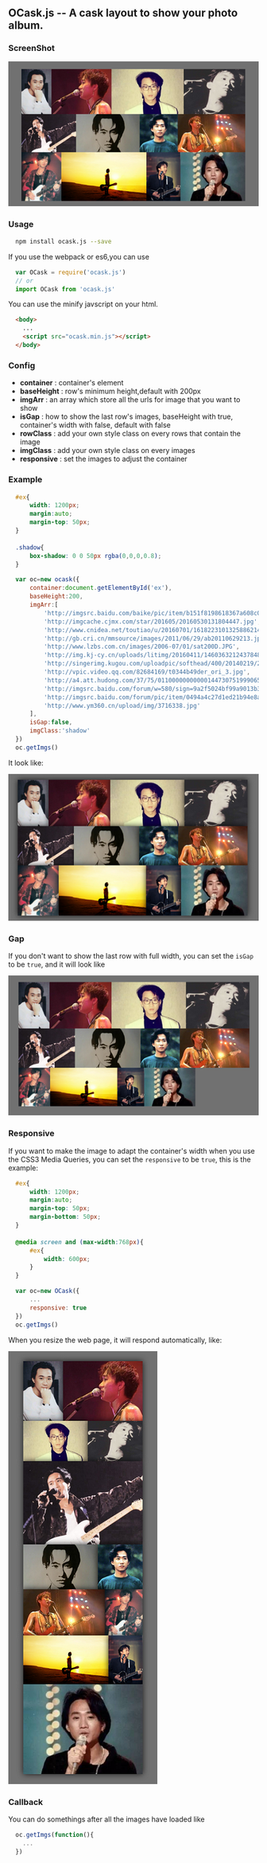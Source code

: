 ## OCask.js    -- A cask layout to show your photo album.
### ScreenShot
![default](https://github.com/wuzhouyang/OCask.js/blob/master/screenShot/default.png)
### Usage
``` bash
  npm install ocask.js --save
```
If you use the webpack or es6,you can use
``` javascript
  var OCask = require('ocask.js')
  // or
  import OCask from 'ocask.js'
```
You can use the minify javscript on your html.
``` html
  <body>
    ...
    <script src="ocask.min.js"></script>
  </body>
```
### Config
* **container** : container's element  
* **baseHeight** : row's minimum height,default with 200px  
* **imgArr** : an array which store all the urls for image that you want to show  
* **isGap** : how to show the last row's images, baseHeight with true, container's width with false, default with false  
* **rowClass** : add your own style class on every rows that contain the image  
* **imgClass** : add your own style class on every images   
* **responsive** : set the images to adjust the container 
### Example
``` css
  #ex{
      width: 1200px;
      margin:auto;
      margin-top: 50px;
  }

  .shadow{
      box-shadow: 0 0 50px rgba(0,0,0,0.8);
  }
```
``` javascript
  var oc=new ocask({
      container:document.getElementById('ex'),
      baseHeight:200,
      imgArr:[
          'http://imgsrc.baidu.com/baike/pic/item/b151f8198618367a608c040a2b738bd4b21ce5e4.jpg',
          'http://imgcache.cjmx.com/star/201605/20160530131804447.jpg',
          'http://www.cnidea.net/toutiao/u/20160701/161822310132588621419.jpg',
          'http://gb.cri.cn/mmsource/images/2011/06/29/ab20110629213.jpg',
          'http://www.lzbs.com.cn/images/2006-07/01/sat200D.JPG',
          'http://img.kj-cy.cn/uploads/litimg/20160411/1460363212437848.jpg',
          'http://singerimg.kugou.com/uploadpic/softhead/400/20140219/20140219104100727871.jpg',
          'http://vpic.video.qq.com/82684169/t0344b49der_ori_3.jpg',
          'http://a4.att.hudong.com/37/75/01100000000000144730751999065_s.jpg',
          'http://imgsrc.baidu.com/forum/w=580/sign=9a2f5024bf99a9013b355b3e2d950a58/c124bc315c6034a8dbc034b1cc134954092376e5.jpg',
          'http://imgsrc.baidu.com/forum/pic/item/0494a4c27d1ed21b94e8ac09ad6eddc451da3f3d.jpg',
          'http://www.ym360.cn/upload/img/3716338.jpg'
      ],
      isGap:false,
      imgClass:'shadow'
  })
  oc.getImgs()
```
It look like:  

![default_css](https://github.com/wuzhouyang/OCask.js/blob/master/screenShot/default_css.png)

### Gap
If you don't want to show the last row with full width, you can set the `isGap` to be `true`, and it will look like  

![gap](https://github.com/wuzhouyang/OCask.js/blob/master/screenShot/gap.png)

### Responsive
If you want to make the image to adapt the container's width when you use the CSS3 Media Queries, you can set the `responsive` to be `true`, this is the example:  

``` css
  #ex{
      width: 1200px;
      margin:auto;
      margin-top: 50px;
      margin-bottom: 50px;
  }

  @media screen and (max-width:768px){
      #ex{
          width: 600px;
      }
  }
```
``` javascript
  var oc=new OCask({
      ...
      responsive: true
  })
  oc.getImgs()
```
When you resize the web page, it will respond automatically, like:  

![responsive](https://github.com/wuzhouyang/OCask.js/blob/master/screenShot/responsive.png)

### Callback
You can do somethings after all the images have loaded like
``` javascript
  oc.getImgs(function(){
    ...
  })
```